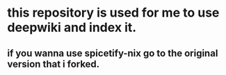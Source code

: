 # this repository is used for me to use deepwiki and index it.  

## if you wanna use spicetify-nix go to the original version that i forked.
